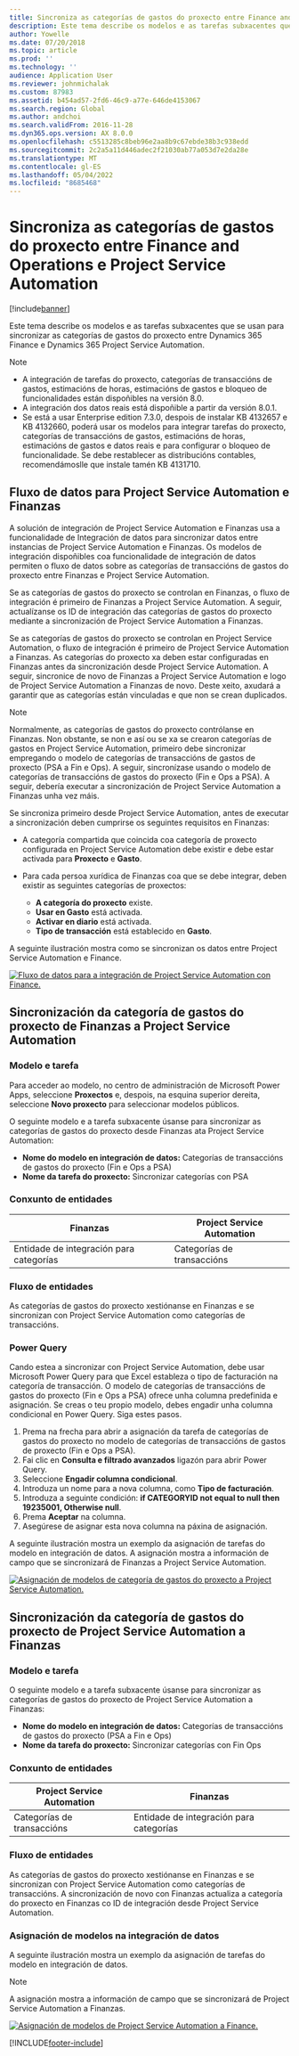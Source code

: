 ```yaml
---
title: Sincroniza as categorías de gastos do proxecto entre Finance and Operations e Project Service Automation
description: Este tema describe os modelos e as tarefas subxacentes que se usan para sincronizar as categorías de gastos do proxecto Microsoft Dynamics 365 Finanzas e Dynamics 365 Project Service Automation.
author: Yowelle
ms.date: 07/20/2018
ms.topic: article
ms.prod: ''
ms.technology: ''
audience: Application User
ms.reviewer: johnmichalak
ms.custom: 87983
ms.assetid: b454ad57-2fd6-46c9-a77e-646de4153067
ms.search.region: Global
ms.author: andchoi
ms.search.validFrom: 2016-11-28
ms.dyn365.ops.version: AX 8.0.0
ms.openlocfilehash: c5513285c8beb96e2aa8b9c67ebde38b3c938edd
ms.sourcegitcommit: 2c2a5a11d446adec2f21030ab77a053d7e2da28e
ms.translationtype: MT
ms.contentlocale: gl-ES
ms.lasthandoff: 05/04/2022
ms.locfileid: "8685468"
---
```

# <a name="synchronize-project-expense-categories-between-finance-and-operations-and-project-service-automation"></a>Sincroniza as categorías de gastos do proxecto entre Finance and Operations e Project Service Automation

[!include[banner](../includes/banner.md)]

Este tema describe os modelos e as tarefas subxacentes que se usan para sincronizar as categorías de gastos do proxecto entre Dynamics 365 Finance e Dynamics 365 Project Service Automation.

> [!NOTE]
> - A integración de tarefas do proxecto, categorías de transaccións de gastos, estimacións de horas, estimacións de gastos e bloqueo de funcionalidades están dispoñibles na versión 8.0.
> - A integración dos datos reais está dispoñible a partir da versión 8.0.1.
> - Se está a usar Enterprise edition 7.3.0, despois de instalar KB 4132657 e KB 4132660, poderá usar os modelos para integrar tarefas do proxecto, categorías de transaccións de gastos, estimacións de horas, estimacións de gastos e datos reais e para configurar o bloqueo de funcionalidade. Se debe restablecer as distribucións contables, recomendámoslle que instale tamén KB 4131710.

## <a name="data-flow-for-project-service-automation-and-finance"></a>Fluxo de datos para Project Service Automation e Finanzas

A solución de integración de Project Service Automation e Finanzas usa a funcionalidade de Integración de datos para sincronizar datos entre instancias de Project Service Automation e Finanzas. Os modelos de integración dispoñibles coa funcionalidade de integración de datos permiten o fluxo de datos sobre as categorías de transaccións de gastos do proxecto entre Finanzas e Project Service Automation.

Se as categorías de gastos do proxecto se controlan en Finanzas, o fluxo de integración é primeiro de Finanzas a Project Service Automation. A seguir, actualízanse os ID de integración das categorías de gastos do proxecto mediante a sincronización de Project Service Automation a Finanzas.

Se as categorías de gastos do proxecto se controlan en Project Service Automation, o fluxo de integración é primeiro de Project Service Automation a Finanzas. As categorías do proxecto xa deben estar configuradas en Finanzas antes da sincronización desde Project Service Automation. A seguir, sincronice de novo de Finanzas a Project Service Automation e logo de Project Service Automation a Finanzas de novo. Deste xeito, axudará a garantir que as categorías están vinculadas e que non se crean duplicados.

> [!NOTE]
> Normalmente, as categorías de gastos do proxecto contrólanse en Finanzas. Non obstante, se non e así ou se xa se crearon categorías de gastos en Project Service Automation, primeiro debe sincronizar empregando o modelo de categorías de transaccións de gastos de proxecto (PSA a Fin e Ops). A seguir, sincronízase usando o modelo de categorías de transaccións de gastos do proxecto (Fin e Ops a PSA). A seguir, debería executar a sincronización de Project Service Automation a Finanzas unha vez máis.
>
> Se sincroniza primeiro desde Project Service Automation, antes de executar a sincronización deben cumprirse os seguintes requisitos en Finanzas:
>
> - A categoría compartida que coincida coa categoría de proxecto configurada en Project Service Automation debe existir e debe estar activada para **Proxecto** e **Gasto**.
> - Para cada persoa xurídica de Finanzas coa que se debe integrar, deben existir as seguintes categorías de proxectos:
>
>     - **A categoría do proxecto** existe. 
>     - **Usar en Gasto** está activada.
>     - **Activar en diario** está activada.
>     - **Tipo de transacción** está establecido en **Gasto**.

A seguinte ilustración mostra como se sincronizan os datos entre Project Service Automation e Finance.

[![Fluxo de datos para a integración de Project Service Automation con Finance.](./media/ProjectExpenseCategoriesFlow.png)](./media/ProjectExpenseCategoriesFlow.png)

## <a name="project-expense-category-synchronization-from-finance-to-project-service-automation"></a>Sincronización da categoría de gastos do proxecto de Finanzas a Project Service Automation

### <a name="template-and-task"></a>Modelo e tarefa

Para acceder ao modelo, no centro de administración de Microsoft Power Apps, seleccione **Proxectos** e, despois, na esquina superior dereita, seleccione **Novo proxecto** para seleccionar modelos públicos.

O seguinte modelo e a tarefa subxacente úsanse para sincronizar as categorías de gastos do proxecto desde Finanzas ata Project Service Automation:

- **Nome do modelo en integración de datos:** Categorías de transaccións de gastos do proxecto (Fin e Ops a PSA)
- **Nome da tarefa do proxecto:** Sincronizar categorías con PSA

### <a name="entity-set"></a>Conxunto de entidades

| Finanzas                           | Project Service Automation |
|-----------------------------------|----------------------------|
| Entidade de integración para categorías | Categorías de transaccións     |

### <a name="entity-flow"></a>Fluxo de entidades

As categorías de gastos do proxecto xestiónanse en Finanzas e se sincronizan con Project Service Automation como categorías de transaccións.

### <a name="power-query"></a>Power Query

Cando estea a sincronizar con Project Service Automation, debe usar Microsoft Power Query para que Excel estableza o tipo de facturación na categoría de transacción. O modelo de categorías de transaccións de gastos do proxecto (Fin e Ops a PSA) ofrece unha columna predefinida e asignación. Se creas o teu propio modelo, debes engadir unha columna condicional en Power Query. Siga estes pasos.

1. Prema na frecha para abrir a asignación da tarefa de categorías de gastos do proxecto no modelo de categorías de transaccións de gastos de proxecto (Fin e Ops a PSA).
2. Fai clic en **Consulta e filtrado avanzados** ligazón para abrir Power Query.
2. Seleccione **Engadir columna condicional**.
3. Introduza un nome para a nova columna, como **Tipo de facturación**.
4. Introduza a seguinte condición: **if CATEGORYID not equal to null then 19235001, Otherwise null**.
5. Prema **Aceptar** na columna.
6. Asegúrese de asignar esta nova columna na páxina de asignación.

A seguinte ilustración mostra un exemplo da asignación de tarefas do modelo en integración de datos. A asignación mostra a información de campo que se sincronizará de Finanzas a Project Service Automation.

[![Asignación de modelos de categoría de gastos do proxecto a Project Service Automation.](./media/ProjectExpenseCategoriesToPSAMapping.jpg)](./media/ProjectExpenseCategoriesToPSAMapping.jpg)

## <a name="project-expense-category-synchronization-from-project-service-automation-to-finance"></a>Sincronización da categoría de gastos do proxecto de Project Service Automation a Finanzas

### <a name="template-and-task"></a>Modelo e tarefa

O seguinte modelo e a tarefa subxacente úsanse para sincronizar as categorías de gastos do proxecto de Project Service Automation a Finanzas:

- **Nome do modelo en integración de datos:** Categorías de transaccións de gastos do proxecto (PSA a Fin e Ops)
- **Nome da tarefa do proxecto:** Sincronizar categorías con Fin Ops

### <a name="entity-set"></a>Conxunto de entidades

| Project Service Automation | Finanzas                           |
|----------------------------|-----------------------------------|
| Categorías de transaccións     | Entidade de integración para categorías |

### <a name="entity-flow"></a>Fluxo de entidades

As categorías de gastos do proxecto xestiónanse en Finanzas e se sincronizan con Project Service Automation como categorías de transaccións. A sincronización de novo con Finanzas actualiza a categoría do proxecto en Finanzas co ID de integración desde Project Service Automation.

### <a name="template-mapping-in-data-integration"></a>Asignación de modelos na integración de datos

A seguinte ilustración mostra un exemplo da asignación de tarefas do modelo en integración de datos.

> [!NOTE]
> A asignación mostra a información de campo que se sincronizará de Project Service Automation a Finanzas.

[![Asignación de modelos de Project Service Automation a Finance.](./media/ProjectExpenseCategoriesToFinOpsMapping.jpg)](./media/ProjectExpenseCategoriesToFinOpsMapping.jpg)


[!INCLUDE[footer-include](../includes/footer-banner.md)]